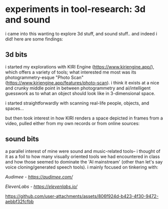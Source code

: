 # experiments in tool-research: 3d and sound

i came into this wanting to explore 3d stuff, and sound stuff.. and indeed i did! here are some findings:

## 3d bits
i started my explorations with KIRI Engine (https://www.kiriengine.app/), which offers a variety of tools; what interested me most was its photogrammetry-esque "Photo Scan" (https://www.kiriengine.app/features/photo-scan). i think it exists at a nice and crunky middle point in between photogrammetry and ai/intelligent guesswork as to what an object should look like in 3-dimensional space. 

i started straightforwardly with scanning real-life people, objects, and spaces...



but then took interest in how KIRI renders a space depicted in frames from a video, pulled either from my own records or from online sources:



## sound bits
a parallel interest of mine were sound and music-related tools– i thought of it as a foil to how many visually oriented tools we had encountered in class and how those seemed to dominate the 'AI mainstream' (other than let's say voice cloning/generated speech tools). i mainly focused on tinkering with:

_Audimee - https://audimee.com/_

_ElevenLabs - https://elevenlabs.io/_

https://github.com/user-attachments/assets/806f924d-b423-4f30-9472-aebbf32fcfbb


